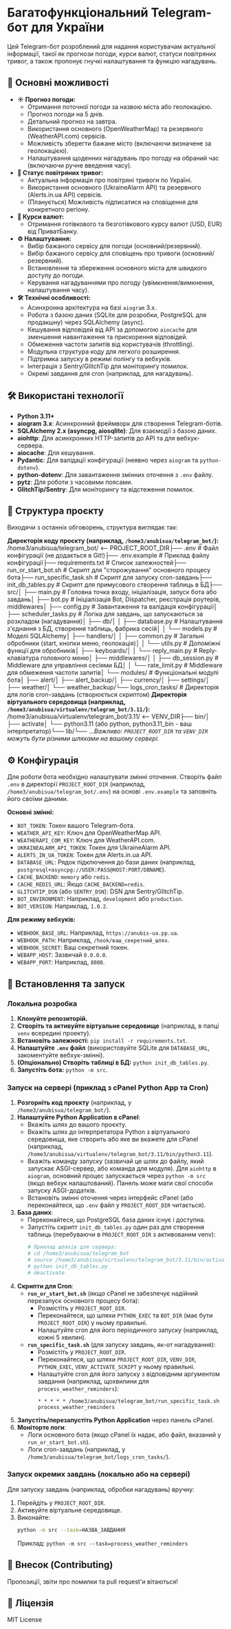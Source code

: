 # Багатофункціональний Telegram-бот для України

Цей Telegram-бот розроблений для надання користувачам актуальної інформації, такої як прогнози погоди, курси валют, статуси повітряних тривог, а також пропонує гнучкі налаштування та функцію нагадувань.

## 🚀 Основні можливості

* **☀️ Прогноз погоди:**
    * Отримання поточної погоди за назвою міста або геолокацією.
    * Прогноз погоди на 5 днів.
    * Детальний прогноз на завтра.
    * Використання основного (OpenWeatherMap) та резервного (WeatherAPI.com) сервісів.
    * Можливість зберегти бажане місто (включаючи визначене за геолокацією).
    * Налаштування щоденних нагадувань про погоду на обраний час (включаючи ручне введення часу).
* **🚨 Статус повітряних тривог:**
    * Актуальна інформація про повітряні тривоги по Україні.
    * Використання основного (UkraineAlarm API) та резервного (Alerts.in.ua API) сервісів.
    * (Планується) Можливість підписатися на сповіщення для конкретного регіону.
* **🏦 Курси валют:**
    * Отримання готівкового та безготівкового курсу валют (USD, EUR) від ПриватБанку.
* **⚙️ Налаштування:**
    * Вибір бажаного сервісу для погоди (основний/резервний).
    * Вибір бажаного сервісу для сповіщень про тривоги (основний/резервний).
    * Встановлення та збереження основного міста для швидкого доступу до погоди.
    * Керування нагадуваннями про погоду (увімкнення/вимкнення, налаштування часу).
* **🛠️ Технічні особливості:**
    * Асинхронна архітектура на базі `aiogram` 3.x.
    * Робота з базою даних (SQLite для розробки, PostgreSQL для продакшну) через SQLAlchemy (async).
    * Кешування відповідей від API за допомогою `aiocache` для зменшення навантаження та прискорення відповідей.
    * Обмеження частоти запитів від користувачів (throttling).
    * Модульна структура коду для легкого розширення.
    * Підтримка запуску в режимі полінгу та вебхуків.
    * Інтеграція з Sentry/GlitchTip для моніторингу помилок.
    * Окремі завдання для cron (наприклад, для нагадувань).

## 🛠️ Використані технології

* **Python 3.11+**
* **aiogram 3.x**: Асинхронний фреймворк для створення Telegram-ботів.
* **SQLAlchemy 2.x (asyncpg, aiosqlite)**: Для взаємодії з базою даних.
* **aiohttp**: Для асинхронних HTTP-запитів до API та для вебхук-сервера.
* **aiocache**: Для кешування.
* **Pydantic**: Для валідації конфігурації (неявно через `aiogram` та `python-dotenv`).
* **python-dotenv**: Для завантаження змінних оточення з `.env` файлу.
* **pytz**: Для роботи з часовими поясами.
* **GlitchTip/Sentry**: Для моніторингу та відстеження помилок.

## 📂 Структура проєкту

Виходячи з останніх обговорень, структура виглядає так:

**Директорія коду проєкту (наприклад, `/home3/anubisua/telegram_bot/`):**
/home3/anubisua/telegram_bot/  <-- PROJECT_ROOT_DIR├── .env                # Файл конфігурації (не додається в Git!)├── .env.example        # Приклад файлу конфігурації├── requirements.txt    # Список залежностей├── run_or_start_bot.sh # Скрипт для "сторожування" основного процесу бота├── run_specific_task.sh # Скрипт для запуску cron-завдань├── init_db_tables.py   # Скрипт для примусового створення таблиць в БД├── src/│   ├── main.py     # Головна точка входу, ініціалізація, запуск бота або завдань│   ├── bot.py          # Ініціалізація Bot, Dispatcher, реєстрація роутерів, middlewares│   ├── config.py       # Завантаження та валідація конфігурації│   ├── scheduler_tasks.py # Логіка для завдань, що запускаються за розкладом (нагадування)│   ├── db/│   │   ├── database.py # Налаштування з'єднання з БД, створення таблиць, фабрика сесій│   │   └── models.py   # Моделі SQLAlchemy│   ├── handlers/│   │   ├── common.py   # Загальні обробники (start, кнопки меню, геолокація)│   │   └── utils.py    # Допоміжні функції для обробників│   ├── keyboards/│   │   └── reply_main.py # Reply-клавіатура головного меню│   ├── middlewares/│   │   ├── db_session.py # Middleware для управління сесіями БД│   │   └── rate_limit.py # Middleware для обмеження частоти запитів│   └── modules/          # Функціональні модулі бота│       ├── alert/│       ├── alert_backup/│       ├── currency/│       ├── settings/│       ├── weather/│       └── weather_backup/└── logs_cron_tasks/      # Директорія для логів cron-завдань (створюється скриптом)
**Директорія віртуального середовища (наприклад, `/home3/anubisua/virtualenv/telegram_bot/3.11/`):**
/home3/anubisua/virtualenv/telegram_bot/3.11/  <-- VENV_DIR├── bin/│   ├── activate│   └── python3.11 (або python, python3.11_bin - ваш інтерпретатор)└── lib/└── ...*Важливо: `PROJECT_ROOT_DIR` та `VENV_DIR` можуть бути різними шляхами на вашому сервері.*

## ⚙️ Конфігурація

Для роботи бота необхідно налаштувати змінні оточення. Створіть файл `.env` в директорії `PROJECT_ROOT_DIR` (наприклад, `/home3/anubisua/telegram_bot/.env`) на основі `.env.example` та заповніть його своїми даними.

**Основні змінні:**

* `BOT_TOKEN`: Токен вашого Telegram-бота.
* `WEATHER_API_KEY`: Ключ для OpenWeatherMap API.
* `WEATHERAPI_COM_KEY`: Ключ для WeatherAPI.com.
* `UKRAINEALARM_API_TOKEN`: Токен для UkraineAlarm API.
* `ALERTS_IN_UA_TOKEN`: Токен для Alerts.in.ua API.
* `DATABASE_URL`: Рядок підключення до бази даних (наприклад, `postgresql+asyncpg://USER:PASS@HOST:PORT/DBNAME`).
* `CACHE_BACKEND`: `memory` або `redis`.
* `CACHE_REDIS_URL`: Якщо `CACHE_BACKEND=redis`.
* `GLITCHTIP_DSN` (або `SENTRY_DSN`): DSN для Sentry/GlitchTip.
* `BOT_ENVIRONMENT`: Наприклад, `development` або `production`.
* `BOT_VERSION`: Наприклад, `1.0.2`.

**Для режиму вебхуків:**

* `WEBHOOK_BASE_URL`: Наприклад, `https://anubis-ua.pp.ua`.
* `WEBHOOK_PATH`: Наприклад, `/hook/ваш_секретний_шлях`.
* `WEBHOOK_SECRET`: Ваш секретний токен.
* `WEBAPP_HOST`: Зазвичай `0.0.0.0`.
* `WEBAPP_PORT`: Наприклад, `8080`.

## 🚀 Встановлення та запуск

### Локальна розробка

1.  **Клонуйте репозиторій.**
2.  **Створіть та активуйте віртуальне середовище** (наприклад, в папці `venv` всередині проекту).
3.  **Встановіть залежності:** `pip install -r requirements.txt`.
4.  **Налаштуйте `.env` файл** (використовуйте SQLite для `DATABASE_URL`, закоментуйте вебхук-змінні).
5.  **(Опціонально) Створіть таблиці в БД:** `python init_db_tables.py`.
6.  **Запустіть бота:** `python -m src`.

### Запуск на сервері (приклад з cPanel Python App та Cron)

1.  **Розгорніть код проєкту** (наприклад, у `/home3/anubisua/telegram_bot/`).
2.  **Налаштуйте Python Application в cPanel**:
    * Вкажіть шлях до вашого проєкту.
    * Вкажіть шлях до інтерпретатора Python з віртуального середовища, яке створить або яке ви вкажете для cPanel (наприклад, `/home3/anubisua/virtualenv/telegram_bot/3.11/bin/python3.11`).
    * Вкажіть команду запуску (зазвичай це шлях до файлу, який запускає ASGI-сервер, або команда для модуля). Для `aiohttp` в `aiogram`, основний процес запускається через `python -m src` (якщо вебхук налаштований). Панель може мати свої способи запуску ASGI-додатків.
    * Встановіть змінні оточення через інтерфейс cPanel (або переконайтеся, що `.env` файл у `PROJECT_ROOT_DIR` читається).
3.  **База даних**:
    * Переконайтеся, що PostgreSQL база даних існує і доступна.
    * Запустіть скрипт `init_db_tables.py` один раз для створення таблиць (перебуваючи в `PROJECT_ROOT_DIR` з активованим venv):
      ```bash
      # Приклад шляхів для сервера:
      # cd /home3/anubisua/telegram_bot
      # source /home3/anubisua/virtualenv/telegram_bot/3.11/bin/activate
      # python init_db_tables.py
      # deactivate
      ```
4.  **Скрипти для Cron**:
    * **`run_or_start_bot.sh`** (якщо cPanel не забезпечує надійний перезапуск основного процесу бота):
        * Розмістіть у `PROJECT_ROOT_DIR`.
        * Переконайтеся, що шляхи `PYTHON_EXEC` та `BOT_DIR` (має бути `PROJECT_ROOT_DIR`) у ньому правильні.
        * Налаштуйте cron для його періодичного запуску (наприклад, кожні 5 хвилин).
    * **`run_specific_task.sh`** (для запуску завдань, як-от нагадування):
        * Розмістіть у `PROJECT_ROOT_DIR`.
        * Переконайтеся, що шляхи `PROJECT_ROOT_DIR`, `VENV_DIR`, `PYTHON_EXEC`, `VENV_ACTIVATE_SCRIPT` у ньому правильні.
        * Налаштуйте cron для його запуску з відповідним аргументом завдання (наприклад, щохвилини для `process_weather_reminders`):
          ```cron
          * * * * * /home3/anubisua/telegram_bot/run_specific_task.sh process_weather_reminders
          ```
5.  **Запустіть/перезапустіть Python Application** через панель cPanel.
6.  **Моніторте логи**:
    * Логи основного бота (якщо cPanel їх надає, або файл, вказаний у `run_or_start_bot.sh`).
    * Логи cron-завдань (наприклад, у `/home3/anubisua/telegram_bot/logs_cron_tasks/`).

### Запуск окремих завдань (локально або на сервері)

Для запуску завдань (наприклад, обробки нагадувань) вручну:
1.  Перейдіть у `PROJECT_ROOT_DIR`.
2.  Активуйте віртуальне середовище.
3.  Виконайте:
    ```bash
    python -m src --task=НАЗВА_ЗАВДАННЯ
    ```
    Приклад: `python -m src --task=process_weather_reminders`

## 🤝 Внесок (Contributing)

Пропозиції, звіти про помилки та pull request'и вітаються!

## 📜 Ліцензія

MIT License
